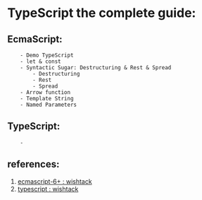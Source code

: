 # TypeScript the complete guide:

## EcmaScript:

        - Demo TypeScript
        - let & const
        - Syntactic Sugar: Destructuring & Rest & Spread
            - Destructuring
            - Rest
            - Spread
        - Arrow function
        - Template String
        - Named Parameters

## TypeScript:

        - 

## references: 
1. [ecmascript-6+ : wishtack](https://guide-angular.wishtack.io/ecmascript-6+)
1. [typescript : wishtack](https://guide-angular.wishtack.io/typescript)